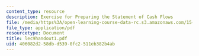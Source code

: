 ```yaml
---
content_type: resource
description: Exercise for Preparing the Statement of Cash Flows
file: /media/https%3A/open-learning-course-data-rc.s3.amazonaws.com/15-514-financial-and-managerial-accounting-summer-2003/406082d258dbd5390fc2511eb382b4ab_lec9handout1.pdf
file_type: application/pdf
resourcetype: Document
title: lec9handout1.pdf
uid: 406082d2-58db-d539-0fc2-511eb382b4ab
---
```

